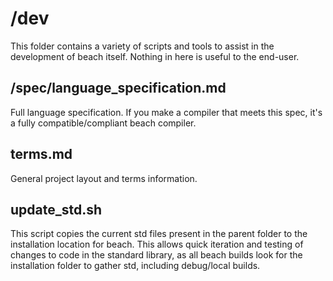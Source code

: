 # /dev

This folder contains a variety of scripts and tools to assist in the development
of beach itself. Nothing in here is useful to the end-user.

## /spec/language_specification.md

Full language specification. If you make a compiler that meets this spec, it's a
fully compatible/compliant beach compiler.

## terms.md

General project layout and terms information.

## update_std.sh

This script copies the current std files present in the parent folder to the
installation location for beach. This allows quick iteration and testing of
changes to code in the standard library, as all beach builds look for the
installation folder to gather std, including debug/local builds.
